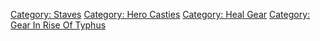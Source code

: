 [Category: Staves](Category:_Staves "wikilink") [Category: Hero
Casties](Category:_Hero_Casties "wikilink") [Category: Heal
Gear](Category:_Heal_Gear "wikilink") [Category: Gear In Rise Of
Typhus](Category:_Gear_In_Rise_Of_Typhus "wikilink")
